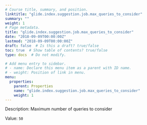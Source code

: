 ```yaml
---
# Course title, summary, and position.
linktitle: "glide.index.suggestion.job.max_queries_to_consider"
summary: ""
weight: 1
# Page metadata.
title: "glide.index.suggestion.job.max_queries_to_consider"
date: "2018-09-09T00:00:00Z"
lastmod: "2018-09-09T00:00:00Z"
draft: false  # Is this a draft? true/false
toc: true  # Show table of contents? true/false
type: docs  # Do not modify.

# Add menu entry to sidebar.
# - name: Declare this menu item as a parent with ID name.
# - weight: Position of link in menu.
menu:
  properties:
    parent: Properties
    name: "glide.index.suggestion.job.max_queries_to_consider"
    weight: 1
---
```


Description: Maximum number of queries to consider


Value: `50`